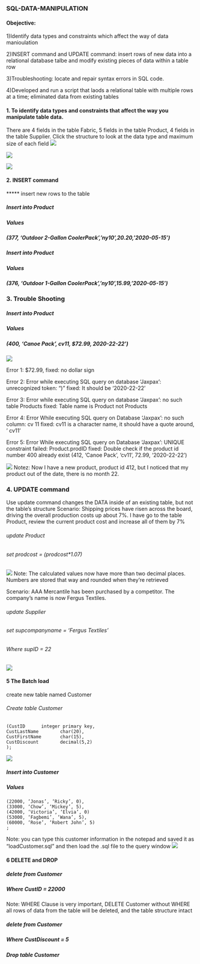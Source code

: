 ### SQL-DATA-MANIPULATION
#### Obejective:
1)Identify data types and constraints which affect the way of data manioulation

2)INSERT command and UPDATE command: insert rows of new data into a relational database talbe and modify existing pieces of data within a table row

3)Troubleshooting: locate and repair syntax errors in SQL code.

4)Developed and run a script that laods a relational table with multiple rows at a time; eliminated data from existing tables

#### 1. To identify data types and constraints that affect the way you manipulate table data.
There are 4 fields in the table Fabric, 5 fields in the table Product, 4 fields in the table Supplier.
Click the structure to look at the data type and maximum size of each field
![](figure/fabric.png)

![](figure/product.png)

![](figure/supplier.png)

#### 2. INSERT command
***** insert new rows to the table

##### Insert into Product
##### Values
##### (377, ‘Outdoor 2-Gallon CoolerPack’,’ny10’,20.20,’2020-05-15’)

##### Insert into Product
##### Values
##### (376, ‘Outdoor 1-Gallon CoolerPack’,’ny10’,15.99,’2020-05-15’)

### 3. Trouble Shooting

##### Insert into Product
##### Values
##### (400, ‘Canoe Pack’, cv11, $72.99, 2020-22-22’)

![](figure/error_mess.png)

Error 1: $72.99, fixed: no dollar sign

Error 2: Error while executing SQL query on database ‘Jaxpax’: unrecognized token: “)”
         fixed: It should be ‘2020-22-22’
	    
Error 3: Error while executing SQL query on database ‘Jaxpax’: no such table Products
	 fixed: Table name is Product not Products
	 
Error 4: Error While executing SQL query on Database ‘Jaxpax’: no such column: cv 11
	 fixed: cv11 is a character name, it should have a quote around, ’ cv11’
	 
Error 5: Error While executing SQL query on Database ‘Jaxpax’: UNIQUE constraint failed: Product.prodID
	fixed: Double check if the product id number 400 already exist
	(412, ‘Canoe Pack’, ‘cv11’, 72.99, ‘2020-22-22’)
  
 ![](figure/fixederror.png) 
 Notez: Now I have a new product, product id 412, but I noticed that my product out of the date, there is no month 22.
 
### 4. UPDATE command
Use update command changes the DATA inside of an existing table, but not the table’s structure
Scenario:
Shipping prices have risen across the board, driving the overall production costs up about 7%.
I have go to the table Product, review the current product cost and increase all of them by 7% 

###### update Product
###### set prodcost = (prodcost*1.07)

![](figure/update_co.png) 
Note:
The calculated values now have more than two decimal places. Numbers are stored that way 
and rounded when they’re retrieved

Scenario:
AAA Mercantile has been purchased by a competitor. The company’s name is now Fergus Textiles.


###### update Supplier
###### set supcompanyname = ‘Fergus Textiles’
###### Where supID = 22

![](figure/update_name.png)

#### 5 The Batch load
create new table named Customer

###### Create table Customer
	(CustID		 integer primary key,
	CustLastName		char(20),
	CustFirstName		char(15),
	CustDiscount		decimal(5,2)
	);

![](figure/customer.png)

##### Insert into Customer
##### Values
	(22000, ‘Jonas’, ‘Ricky’, 0),
	(33000, ‘Chow’, ‘Mickey’, 5),
	(42000, ‘Victoria’, ‘Elvia’, 0)
	(53000, ‘Fagbemi’, ‘Wana’, 5),
	(60000, ‘Rose’, ‘Robert John’, 5)
	;

Note: you can type this customer information in the notepad and saved it as “loadCustomer.sql” and then load the .sql file to the query window
![](figure/customerfill.png)

#### 6 DELETE and DROP

##### delete from Customer
##### Where CustID = 22000

Note: WHERE Clause is very important, DELETE Customer without WHERE all rows of data from the table will be deleted, and the table structure intact

##### delete from Customer
##### Where  CustDiscount = 5

##### Drop table Customer









 


